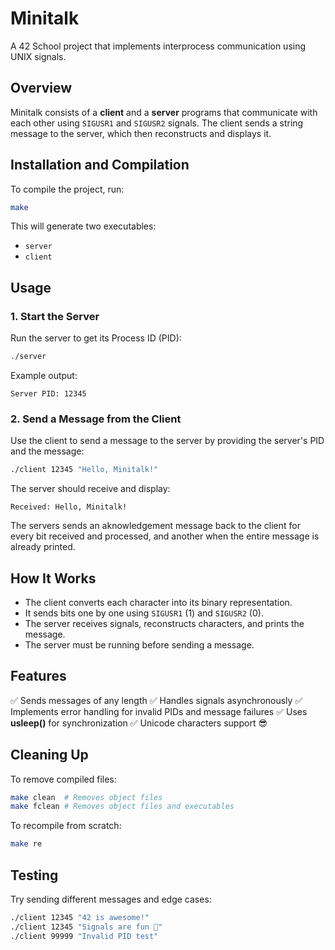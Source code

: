 # Minitalk
A 42 School project that implements interprocess communication using UNIX signals.

## Overview
Minitalk consists of a **client** and a **server** programs that communicate with each other using `SIGUSR1` and `SIGUSR2` signals. 
The client sends a string message to the server, which then reconstructs and displays it.

## Installation and Compilation
To compile the project, run:

```sh
make
```
This will generate two executables:
- `server`
- `client`

## Usage
### 1. Start the Server
Run the server to get its Process ID (PID):

```sh
./server
```

Example output:
```
Server PID: 12345
```

### 2. Send a Message from the Client
Use the client to send a message to the server by providing the server's PID and the message:

```sh
./client 12345 "Hello, Minitalk!"
```

The server should receive and display:
```
Received: Hello, Minitalk!
```

The servers sends an aknowledgement message back to the client for every bit received and processed, and another when the entire message is already printed.

## How It Works
- The client converts each character into its binary representation.
- It sends bits one by one using `SIGUSR1` (1) and `SIGUSR2` (0).
- The server receives signals, reconstructs characters, and prints the message.
- The server must be running before sending a message.

## Features
✅ Sends messages of any length
✅ Handles signals asynchronously
✅ Implements error handling for invalid PIDs and message failures
✅ Uses **usleep()** for synchronization
✅ Unicode characters support 😎

## Cleaning Up
To remove compiled files:
```sh
make clean  # Removes object files
make fclean # Removes object files and executables
```
To recompile from scratch:
```sh
make re
```

## Testing
Try sending different messages and edge cases:
```sh
./client 12345 "42 is awesome!"
./client 12345 "Signals are fun 🎉"
./client 99999 "Invalid PID test"
```
